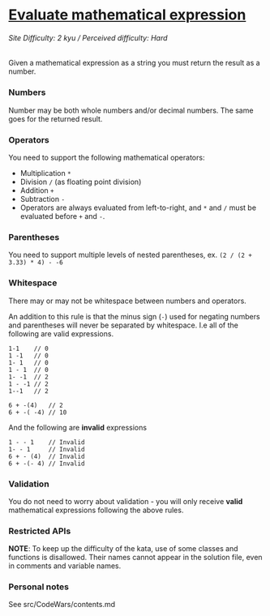 # [Evaluate mathematical expression](https://www.codewars.com/kata/52a78825cdfc2cfc87000005/java)
###### Site Difficulty: 2 kyu / Perceived difficulty: Hard
Given a mathematical expression as a string you must return the result as a number.
### Numbers
Number may be both whole numbers and/or decimal numbers. The same goes for the returned result.

### Operators
You need to support the following mathematical operators:

- Multiplication ```*```
- Division ```/``` (as floating point division)
- Addition ```+```
- Subtraction ```-```
- Operators are always evaluated from left-to-right, and ```*``` and ```/``` must be evaluated before ```+``` and ```-```.

### Parentheses
You need to support multiple levels of nested parentheses, ex. ```(2 / (2 + 3.33) * 4) - -6```

### Whitespace
There may or may not be whitespace between numbers and operators.

An addition to this rule is that the minus sign (```-```) used for negating numbers and parentheses will never be separated by whitespace. I.e all of the following are valid expressions.
```
1-1    // 0
1 -1   // 0
1- 1   // 0
1 - 1  // 0
1- -1  // 2
1 - -1 // 2
1--1   // 2

6 + -(4)   // 2
6 + -( -4) // 10
```
And the following are **invalid** expressions
```
1 - - 1    // Invalid
1- - 1     // Invalid
6 + - (4)  // Invalid
6 + -(- 4) // Invalid
```
### Validation
You do not need to worry about validation - you will only receive **valid** mathematical expressions following the above rules.

### Restricted APIs
**NOTE**: To keep up the difficulty of the kata, use of some classes and functions is disallowed. Their names cannot appear in the solution file, even in comments and variable names.
### Personal notes
See src/CodeWars/contents.md
